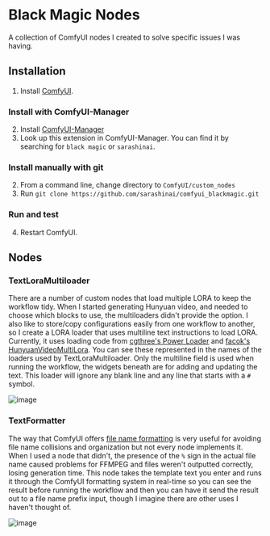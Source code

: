 # Black Magic Nodes

A collection of ComfyUI nodes I created to solve specific issues I was having.

## Installation

1. Install [ComfyUI](https://docs.comfy.org/get_started).

### Install with ComfyUI-Manager

2. Install [ComfyUI-Manager](https://github.com/ltdrdata/ComfyUI-Manager)
3. Look up this extension in ComfyUI-Manager. You can find it by searching for `black magic` or `sarashinai`.

### Install manually with git

2. From a command line, change directory to `ComfyUI/custom_nodes`
3. Run `git clone https://github.com/sarashinai/comfyui_blackmagic.git`

### Run and test
4. Restart ComfyUI.

## Nodes

### TextLoraMultiloader
There are a number of custom nodes that load multiple LORA to keep the workflow tidy. When I started generating 
Hunyuan video, and needed to choose which blocks to use, the multiloaders didn't provide the option. I also like
to store/copy configurations easily from one workflow to another, so I create a LORA loader that uses multiline
text instructions to load LORA. Currently, it uses loading code from [cgthree's Power Loader](https://github.com/rgthree/rgthree-comfy) 
and [facok's HunyuanVideoMultiLora](https://github.com/facok/ComfyUI-HunyuanVideoMultiLora). You can see these
represented in the names of the loaders used by TextLoraMultiloader. Only the multiline field is used when
running the workflow, the widgets beneath are for adding and updating the text. This loader will ignore any blank
line and any line that starts with a `#` symbol.

![image](https://github.com/user-attachments/assets/3ea6f19b-a4e3-4b16-9da2-f6f218ac7c2f)


### TextFormatter
The way that ComfyUI offers [file name formatting](https://comfyuidoc.com/Interface/SaveFileFormatting.html) is 
very useful for avoiding file name collisions and organization but not every node implements it. When I used a node
that didn't, the presence of the `%` sign in the actual file name caused problems for FFMPEG and files weren't
outputted correctly, losing generation time. This node takes the template text you enter and runs it through
the ComfyUI formatting system in real-time so you can see the result before running the workflow and then you 
can have it send the result out to a file name prefix input, though I imagine there are other uses I haven't
thought of.

![image](https://github.com/user-attachments/assets/06545c4b-af4e-4782-ba05-a9c29cb7c4b0)
